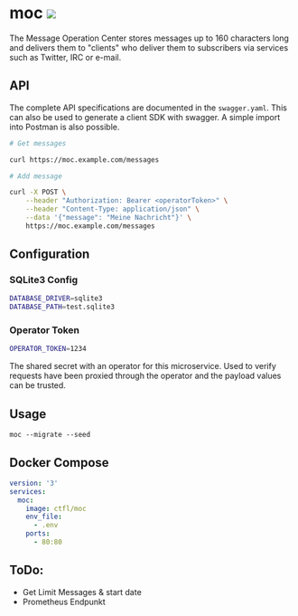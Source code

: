 # moc [![](https://images.microbadger.com/badges/image/ctfl/moc.svg)](https://microbadger.com/images/ctfl/moc "Get your own image badge on microbadger.com")

The Message Operation Center stores messages up to 160 characters long and delivers them to "clients" who deliver them to subscribers via services such as Twitter, IRC or e-mail.

## API

The complete API specifications are documented in the `swagger.yaml`. This can also be used to generate a client SDK with swagger. A simple import into Postman is also possible.

```bash
# Get messages

curl https://moc.example.com/messages
```

```bash
# Add message

curl -X POST \
	--header "Authorization: Bearer <operatorToken>" \
	--header "Content-Type: application/json" \
	--data '{"message": "Meine Nachricht"}' \
	https://moc.example.com/messages
```

## Configuration

### SQLite3 Config

```bash
DATABASE_DRIVER=sqlite3
DATABASE_PATH=test.sqlite3
```

### Operator Token

```bash
OPERATOR_TOKEN=1234
```

The shared secret with an operator for this microservice. Used to verify requests have been proxied through the operator and the payload values can be trusted.

## Usage

```
moc --migrate --seed
```

## Docker Compose

```yaml
version: '3'
services:
  moc:
    image: ctfl/moc
    env_file:
      - .env
    ports:
      - 80:80
```

## ToDo:

- Get Limit Messages & start date
- Prometheus Endpunkt

